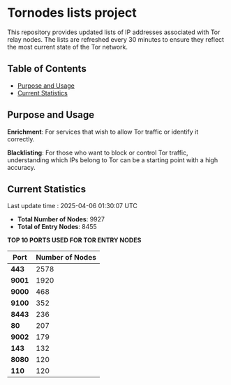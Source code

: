 # Tornodes lists project

This repository provides updated lists of IP addresses associated with Tor relay nodes. The lists are refreshed every 30 minutes to ensure they reflect the most current state of the Tor network.

## Table of Contents

- [Purpose and Usage](#purpose-and-usage)
- [Current Statistics](#current-statistics)


## Purpose and Usage

**Enrichment**: For services that wish to allow Tor traffic or identify it correctly.

**Blacklisting**: For those who want to block or control Tor traffic, understanding which IPs belong to Tor can be a starting point with a high accuracy.

## Current Statistics

Last update time : 2025-04-06 01:30:07 UTC

- **Total Number of Nodes**: 9927
- **Total of Entry Nodes**: 8455

**TOP 10 PORTS USED FOR TOR ENTRY NODES**

| **Port** | **Number of Nodes** |
|------|-----------------|
| **443**   | 2578  |
| **9001**   | 1920  |
| **9000**   | 468  |
| **9100**   | 352  |
| **8443**   | 236  |
| **80**   | 207  |
| **9002**   | 179  |
| **143**   | 132  |
| **8080**   | 120  |
| **110**   | 120  |

